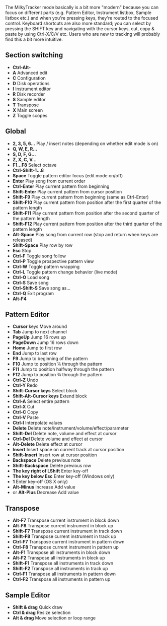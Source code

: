 The MilkyTracker mode basically is a bit more "modern" because you can focus on different parts (e.g. Pattern Editor, Instrument listbox, Sample listbox etc.) and when you're pressing keys, they're routed to the focused control. Keyboard shortcuts are also more standard; you can select by pressing the SHIFT key and navigating with the cursor keys, cut, copy & paste by using Ctrl-X/C/V etc. Users who are new to tracking will probably find this a bit more intuitive.

## Section switching

- **Ctrl-Alt-**
- **A**	Advanced edit
- **C**	Configuration
- **D**	Disk operations
- **I**	Instrument editor
- **R**	Disk recorder
- **S**	Sample editor
- **T**	Transpose
- **X**	Main screen
- **Z**	Toggle scopes

## Global

- **2, 3, 5, 6…**	Play / insert notes (depending on whether edit mode is on)
- **Q, W, E, R…**
- **S, D, F, G…**
- **Z, X, C, V…**
- **F1…F8**	Select octave
- **Ctrl-Shift-1…8**
- **Space**	Toggle pattern editor focus (edit mode on/off)
- **Enter**	Play song from current order
- **Ctrl-Enter**	Play current pattern from beginning
- **Shift-Enter**	Play current pattern from cursor position
- **Shift-F9**	Play current pattern from beginning (same as Ctrl-Enter)
- **Shift-F10**	Play current pattern from position after the first quarter of the pattern length
- **Shift-F11**	Play current pattern from position after the second quarter of the pattern length
- **Shift-F12**	Play current pattern from position after the third quarter of the pattern length
- **Alt-Space**	Play song from current row (stop and return when keys are released)
- **Shift-Space**	Play row by row
- **Esc**	Stop
- **Ctrl-F**	Toggle song follow
- **Ctrl-P**	Toggle prospective pattern view
- **Ctrl-W**	Toggle pattern wrapping
- **Ctrl-L**	Toggle pattern change behavior (live mode)
- **Ctrl-O**	Load song
- **Ctrl-S**	Save song
- **Ctrl-Shift-S**	Save song as…
- **Ctrl-Q**	Exit program
- **Alt-F4**

## Pattern Editor

- **Cursor** keys	Move around
- **Tab**	Jump to next channel
- **PageUp**	Jump 16 rows up
- **PageDown**	Jump 16 rows down
- **Home**	Jump to first row
- **End**	Jump to last row
- **F9**	Jump to beginning of the pattern
- **F10**	Jump to position ¼ through the pattern
- **F11**	Jump to position halfway through the pattern
- **F12**	Jump to position ¾ through the pattern
- **Ctrl-Z**	Undo
- **Ctrl-Y**	Redo
- **Shift-Cursor keys**	Select block
- **Shift-Alt-Cursor keys**	Extend block
- **Ctrl-A**	Select entire pattern
- **Ctrl-X**	Cut
- **Ctrl-C**	Copy
- **Ctrl-V**	Paste
- **Ctrl-I**	Interpolate values
- **Delete**	Delete note/instrument/volume/effect/parameter
- **Shift-Del**	Delete note, volume and effect at cursor
- **Ctrl-Del**	Delete volume and effect at cursor
- **Alt-Delete**	Delete effect at cursor
- **Insert**	Insert space on current track at cursor position
- **Shift-Insert**	Insert row at cursor position
- **Backspace**	Delete previous note
- **Shift-Backspace**	Delete previous row
- **The key right of LShift**	Enter key-off
- **The key below Esc**	Enter key-off (Windows only)
- **1**	Enter key-off (OS X only)
- **Alt-Minus**	Increase Add value
- or **Alt-Plus**	Decrease Add value

## Transpose

- **Alt-F7**	Transpose current instrument in block down
- **Alt-F8**	Transpose current instrument in block up
- **Shift-F7**	Transpose current instrument in track down
- **Shift-F8**	Transpose current instrument in track up
- **Ctrl-F7**	Transpose current instrument in pattern down
- **Ctrl-F8**	Transpose current instrument in pattern up
- **Alt-F1**	Transpose all instruments in block down
- **Alt-F2**	Transpose all instruments in block up
- **Shift-F1**	Transpose all instruments in track down
- **Shift-F2**	Transpose all instruments in track up
- **Ctrl-F1**	Transpose all instruments in pattern down
- **Ctrl-F2**	Transpose all instruments in pattern up

## Sample Editor

- **Shift & drag**	Quick draw
- **Ctrl & drag**	Resize selection
- **Alt & drag**	Move selection or loop range
